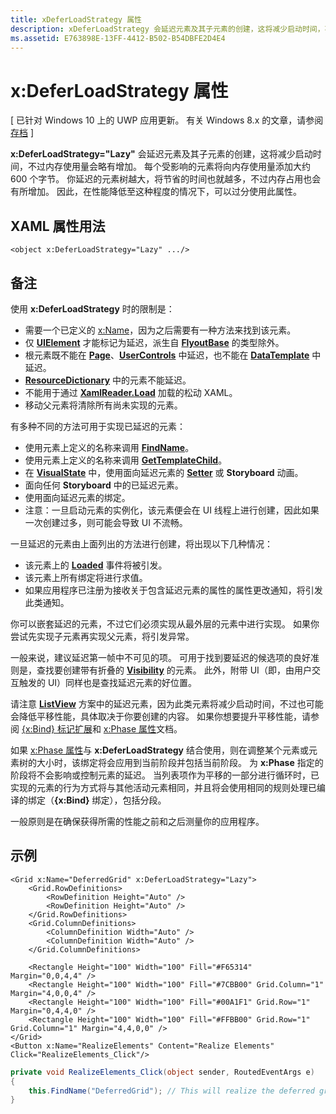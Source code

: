 ```yaml
---
title: xDeferLoadStrategy 属性
description: xDeferLoadStrategy 会延迟元素及其子元素的创建，这将减少启动时间，不过内存使用量会略有增加。 每个受影响的元素将向内存使用量添加大约 600 个字节。
ms.assetid: E763898E-13FF-4412-B502-B54DBFE2D4E4
---
```


# x:DeferLoadStrategy 属性

\[ 已针对 Windows 10 上的 UWP 应用更新。 有关 Windows 8.x 的文章，请参阅[存档](http://go.microsoft.com/fwlink/p/?linkid=619132) \]

**x:DeferLoadStrategy="Lazy"** 会延迟元素及其子元素的创建，这将减少启动时间，不过内存使用量会略有增加。 每个受影响的元素将向内存使用量添加大约 600 个字节。 你延迟的元素树越大，将节省的时间也就越多，不过内存占用也会有所增加。 因此，在性能降低至这种程度的情况下，可以过分使用此属性。

## XAML 属性用法

``` syntax
<object x:DeferLoadStrategy="Lazy" .../>
```

## 备注

使用 **x:DeferLoadStrategy** 时的限制是：

-   需要一个已定义的 [x:Name](x-name-attribute.md)，因为之后需要有一种方法来找到该元素。
-   仅 [**UIElement**](https://msdn.microsoft.com/library/windows/apps/br208911) 才能标记为延迟，派生自 [**FlyoutBase**](https://msdn.microsoft.com/library/windows/apps/dn279249) 的类型除外。
-   根元素既不能在 [**Page**](https://msdn.microsoft.com/en-us/library/windows/apps/windows.ui.xaml.controls.page)、[**UserControls**](https://msdn.microsoft.com/en-us/library/windows/apps/windows.ui.xaml.controls.usercontrol) 中延迟，也不能在 [**DataTemplate**](https://msdn.microsoft.com/library/windows/apps/br242348) 中延迟。
-   [
            **ResourceDictionary**](https://msdn.microsoft.com/library/windows/apps/br208794) 中的元素不能延迟。
-   不能用于通过 [**XamlReader.Load**](https://msdn.microsoft.com/library/windows/apps/br228048) 加载的松动 XAML。
-   移动父元素将清除所有尚未实现的元素。

有多种不同的方法可用于实现已延迟的元素：

-   使用元素上定义的名称来调用 [**FindName**](https://msdn.microsoft.com/library/windows/apps/br208715)。
-   使用元素上定义的名称来调用 [**GetTemplateChild**](https://msdn.microsoft.com/library/windows/apps/br209416)。
-   在 [**VisualState**](https://msdn.microsoft.com/library/windows/apps/br209007) 中，使用面向延迟元素的 [**Setter**](https://msdn.microsoft.com/library/windows/apps/br208817) 或 **Storyboard** 动画。
-   面向任何 **Storyboard** 中的已延迟元素。
-   使用面向延迟元素的绑定。
-   注意：一旦启动元素的实例化，该元素便会在 UI 线程上进行创建，因此如果一次创建过多，则可能会导致 UI 不流畅。

一旦延迟的元素由上面列出的方法进行创建，将出现以下几种情况：

-   该元素上的 [**Loaded**](https://msdn.microsoft.com/library/windows/apps/br208723) 事件将被引发。
-   该元素上所有绑定将进行求值。
-   如果应用程序已注册为接收关于包含延迟元素的属性的属性更改通知，将引发此类通知。

你可以嵌套延迟的元素，不过它们必须实现从最外层的元素中进行实现。  如果你尝试先实现子元素再实现父元素，将引发异常。

一般来说，建议延迟第一帧中不可见的项。  可用于找到要延迟的候选项的良好准则是，查找要创建带有折叠的 [**Visibility**](https://msdn.microsoft.com/library/windows/apps/br208992) 的元素。  此外，附带 UI（即，由用户交互触发的 UI）同样也是查找延迟元素的好位置。  

请注意 [**ListView**](https://msdn.microsoft.com/library/windows/apps/br242878) 方案中的延迟元素，因为此类元素将减少启动时间，不过也可能会降低平移性能，具体取决于你要创建的内容。  如果你想要提升平移性能，请参阅 [{x:Bind} 标记扩展](x-bind-markup-extension.md)和 [x:Phase 属性](x-phase-attribute.md)文档。

如果 [x:Phase 属性](x-phase-attribute.md)与 **x:DeferLoadStrategy** 结合使用，则在调整某个元素或元素树的大小时，该绑定将会应用到当前阶段并包括当前阶段。 为 **x:Phase** 指定的阶段将不会影响或控制元素的延迟。 当列表项作为平移的一部分进行循环时，已实现的元素的行为方式将与其他活动元素相同，并且将会使用相同的规则处理已编译的绑定（**{x:Bind}** 绑定），包括分段。

一般原则是在确保获得所需的性能之前和之后测量你的应用程序。

## 示例

```xaml
<Grid x:Name="DeferredGrid" x:DeferLoadStrategy="Lazy">
    <Grid.RowDefinitions>
        <RowDefinition Height="Auto" />
        <RowDefinition Height="Auto" />
    </Grid.RowDefinitions>
    <Grid.ColumnDefinitions>
        <ColumnDefinition Width="Auto" />
        <ColumnDefinition Width="Auto" />
    </Grid.ColumnDefinitions>

    <Rectangle Height="100" Width="100" Fill="#F65314" Margin="0,0,4,4" />
    <Rectangle Height="100" Width="100" Fill="#7CBB00" Grid.Column="1" Margin="4,0,0,4" />
    <Rectangle Height="100" Width="100" Fill="#00A1F1" Grid.Row="1" Margin="0,4,4,0" />
    <Rectangle Height="100" Width="100" Fill="#FFBB00" Grid.Row="1" Grid.Column="1" Margin="4,4,0,0" />
</Grid>
<Button x:Name="RealizeElements" Content="Realize Elements" Click="RealizeElements_Click"/>
```

```csharp
private void RealizeElements_Click(object sender, RoutedEventArgs e)
{
    this.FindName("DeferredGrid"); // This will realize the deferred grid
}
```



<!--HONumber=Mar16_HO1-->


